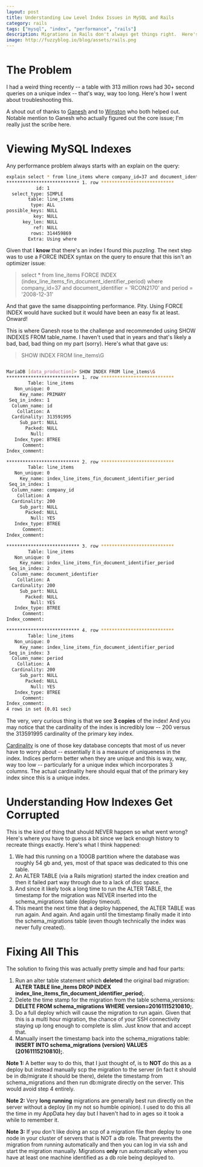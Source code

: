 ```yaml
---
layout: post
title: Understanding Low Level Index Issues in MySQL and Rails
category: rails
tags: ["mysql", "index", "performance", "rails"]
description: Migrations in Rails don't always get things right.  Here's a step by step analysis of performance problems on a table with 313 million rows and how to address it.
image: http://fuzzyblog.io/blog/assets/rails.png
---
```

# The Problem

I had a weird thing recently -- a table with 313 million rows had 30+ second queries on a unique index -- that's way, way too long.  Here's how I went about troubleshooting this. 

A shout out of thanks to [Ganesh](https://github.com/itsgg) and to [Winston](https://github.com/wakproductions) who both helped out.  Notable mention to Ganesh who actually figured out the core issue; I'm really just the scribe here.

# Viewing MySQL Indexes

Any performance problem always starts with an explain on the query:

```BASH
explain select * from line_items where company_id=37 and document_identifier = 'RCON2170' and period = '2008-12-31'\G
*************************** 1. row ***************************
           id: 1
  select_type: SIMPLE
        table: line_items
         type: ALL
possible_keys: NULL
          key: NULL
      key_len: NULL
          ref: NULL
         rows: 314459869
        Extra: Using where
```

Given that I **know** that there's an index I found this *puzzling*.  The next step was to use a FORCE INDEX syntax on the query to ensure that this isn't an optimizer issue:

> select * from line_items FORCE INDEX (index_line_items_fin_document_identifier_period) where company_id=37 and document_identifier = 'RCON2170' and period = '2008-12-31'

And that gave the same disappointing performance.  Pity. Using FORCE INDEX would have sucked but it would have been an easy fix at least.  Onward!

This is where Ganesh rose to the challenge and recommended using SHOW INDEXES FROM table_name.  I haven't used that in years and that's likely a bad, bad, bad thing on my part (sorry).  Here's what that gave us:

> SHOW INDEX FROM line_items\G

```BASH

MariaDB [data_production]> SHOW INDEX FROM line_items\G
*************************** 1. row ***************************
        Table: line_items
   Non_unique: 0
     Key_name: PRIMARY
 Seq_in_index: 1
  Column_name: id
    Collation: A
  Cardinality: 313591995
     Sub_part: NULL
       Packed: NULL
         Null:
   Index_type: BTREE
      Comment:
Index_comment:

*************************** 2. row ***************************
        Table: line_items
   Non_unique: 0
     Key_name: index_line_items_fin_document_identifier_period
 Seq_in_index: 1
  Column_name: company_id
    Collation: A
  Cardinality: 200
     Sub_part: NULL
       Packed: NULL
         Null: YES
   Index_type: BTREE
      Comment:
Index_comment:

*************************** 3. row ***************************
        Table: line_items
   Non_unique: 0
     Key_name: index_line_items_fin_document_identifier_period
 Seq_in_index: 2
  Column_name: document_identifier
    Collation: A
  Cardinality: 200
     Sub_part: NULL
       Packed: NULL
         Null: YES
   Index_type: BTREE
      Comment:
Index_comment:

*************************** 4. row ***************************
        Table: line_items
   Non_unique: 0
     Key_name: index_line_items_fin_document_identifier_period
 Seq_in_index: 3
  Column_name: period
    Collation: A
  Cardinality: 200
     Sub_part: NULL
       Packed: NULL
         Null: YES
   Index_type: BTREE
      Comment:
Index_comment:
4 rows in set (0.01 sec)

```

The very, very curious thing is that we see **3 copies** of the index!  And you may notice that the cardinality of the index is incredibly low -- 200 versus the 313591995 cardinality of the primary key index.

[Cardinality](https://www.ibm.com/developerworks/data/library/techarticle/dm-1309cardinal/) is one of those key database concepts that most of us never have to worry about -- essentially it is a measure of uniqueness in the index.  Indices perform better when they are unique and this is way, way, way too low -- particularly for a unique index which incorporates 3 columns.  The actual cardinality here should equal that of the primary key index since this is a unique index.  

# Understanding How Indexes Get Corrupted

This is the kind of thing that should NEVER happen so what went wrong?  Here's where you have to guess a bit since we lack enough history to recreate things exactly.  Here's what I think happened:

1.  We had this running on a 100GB partition where the database was roughly 54 gb and, yes, most of that space was dedicated to this one table.  
2.  An ALTER TABLE (via a Rails migration) started the index creation and then it failed part way through due to a lack of disc space.  
3.  And since it likely took a long time to run the ALTER TABLE, the timestamp for the migration was NEVER inserted into the schema_migrations table (deploy timeout).  
4.  This meant the next time that a deploy happened, the ALTER TABLE was run again.  And again.  And again until the timestamp finally made it into the schema_migrations table (even though technically the index was never fully created).

# Fixing All This

The solution to fixing this was actually pretty simple and had four parts:

1. Run an alter table statement which **deleted** the original bad migration: **ALTER TABLE line_items DROP INDEX index_line_items_fin_document_identifier_period;**.
2. Delete the time stamp for the migration from the table schema_versions: **DELETE FROM schema\_migrations WHERE version=20161115210810;**.
3. Do a full deploy which will cause the migration to run again.  Given that this is a multi hour migration, the chance of your SSH connectivity staying up long enough to complete is slim.  Just know that and accept that.
4. Manually insert the timestamp back into the schema_migrations table: **INSERT INTO schema_migrations (version) VALUES (20161115210810);**.

**Note 1:** A better way to do this, that I just thought of, is to **NOT** do this as a deploy but instead manually scp the migration to the server (in fact it should be in db/migrate it should be there), delete the timestamp from schema_migrations and then run db:migrate directly on the server.  This would avoid step 4 entirely.  

**Note 2:** Very **long running** migrations are generally best run directly on the server without a deploy (in my not so humble opinion).  I used to do this all the time in my AppData hey day but I haven't had to in ages so it took a while to remember it.

**Note 3:** If you don't like doing an scp of a migration file then deploy to one node in your cluster of servers that is NOT a db role.  That prevents the migration from running automatically and then you can log in via ssh and start the migration manually.  Migrations **only** run automatically when you have at least one machine identified as a db role being deployed to.

